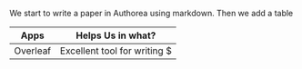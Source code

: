 We start to write a paper in Authorea using markdown. Then we add a table 

| Apps | Helps Us in what? |
|------|-------------------|
| Overleaf | Excellent tool for writing $
